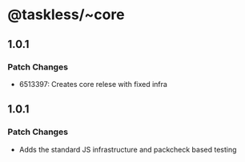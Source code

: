 # @taskless/~core

## 1.0.1

### Patch Changes

- 6513397: Creates core relese with fixed infra

## 1.0.1

### Patch Changes

- Adds the standard JS infrastructure and packcheck based testing
